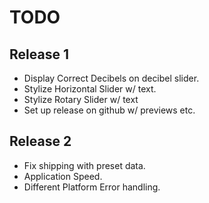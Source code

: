# TODO
## Release 1
- Display Correct Decibels on decibel slider.
- Stylize Horizontal Slider w/ text.
- Stylize Rotary Slider w/ text
- Set up release on github w/ previews etc.

## Release 2
- Fix shipping with preset data.
- Application Speed.
- Different Platform Error handling.

